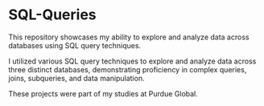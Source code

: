 # SQL-Queries
This repository showcases my ability to explore and analyze data across databases using SQL query techniques.

I utilized various SQL query techniques to explore and analyze data across three distinct databases, demonstrating proficiency in complex queries, joins, subqueries, and data manipulation.

These projects were part of my studies at Purdue Global. 
